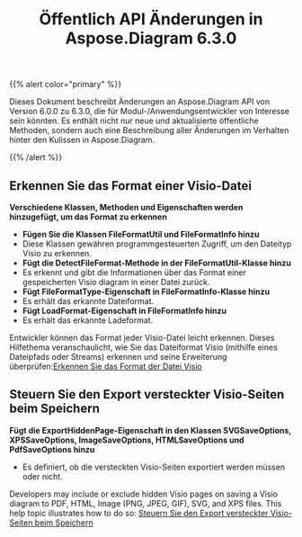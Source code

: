 ﻿---
title: Öffentlich API Änderungen in Aspose.Diagram 6.3.0
type: docs
weight: 30
url: /de/net/public-api-changes-in-aspose-diagram-6-3-0/
---
{{% alert color="primary" %}} 

Dieses Dokument beschreibt Änderungen an Aspose.Diagram API von Version 6.0.0 zu 6.3.0, die für Modul-/Anwendungsentwickler von Interesse sein könnten. Es enthält nicht nur neue und aktualisierte öffentliche Methoden, sondern auch eine Beschreibung aller Änderungen im Verhalten hinter den Kulissen in Aspose.Diagram.

{{% /alert %}} 
## **Erkennen Sie das Format einer Visio-Datei**
**Verschiedene Klassen, Methoden und Eigenschaften werden hinzugefügt, um das Format zu erkennen**
- **Fügen Sie die Klassen FileFormatUtil und FileFormatInfo hinzu** 
 - Diese Klassen gewähren programmgesteuerten Zugriff, um den Dateityp Visio zu erkennen.
- **Fügt die DetectFileFormat-Methode in der FileFormatUtil-Klasse hinzu** 
 - Es erkennt und gibt die Informationen über das Format einer gespeicherten Visio diagram in einer Datei zurück.
- **Fügt FileFormatType-Eigenschaft in FileFormatInfo-Klasse hinzu** 
 - Es erhält das erkannte Dateiformat.
- **Fügt LoadFormat-Eigenschaft in FileFormatInfo hinzu** 
 - Es erhält das erkannte Ladeformat.

 Entwickler können das Format jeder Visio-Datei leicht erkennen. Dieses Hilfethema veranschaulicht, wie Sie das Dateiformat Visio (mithilfe eines Dateipfads oder Streams) erkennen und seine Erweiterung überprüfen:[Erkennen Sie das Format der Datei Visio](/diagram/de/net/introduction/#detect-the-format-of-visio-file)
## **Steuern Sie den Export versteckter Visio-Seiten beim Speichern**
**Fügt die ExportHiddenPage-Eigenschaft in den Klassen SVGSaveOptions, XPSSaveOptions, ImageSaveOptions, HTMLSaveOptions und PdfSaveOptions hinzu**
- Es definiert, ob die versteckten Visio-Seiten exportiert werden müssen oder nicht.

Developers may include or exclude hidden Visio pages on saving a Visio diagram to PDF, HTML, Image (PNG, JPEG, GIF), SVG, and XPS files. This help topic illustrates how to do so: [Steuern Sie den Export versteckter Visio-Seiten beim Speichern](/diagram/de/net/set-orientation-and-control-the-export-of-hidden-visio-pages-on-saving/#control-the-export-of-hidden-visio-pages-on-saving)
